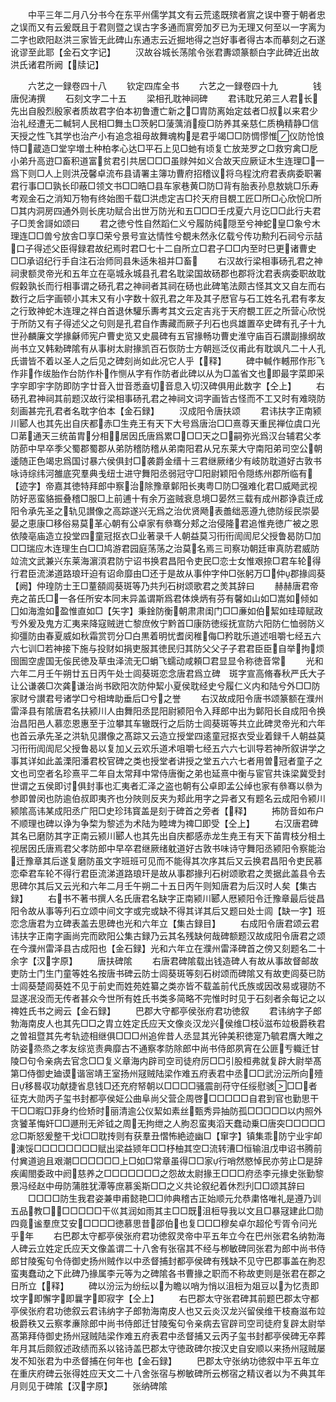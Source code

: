 <!-- { "loadSidebar": true } -->
　　中平三年二月八分书今在东平州儒学其文有云荒逺既殡者賔之误中謇于朝者忠之误而又有云爰既且于君则暨之误古字多通而賔旁加歹已为无理又何至以一字离为二字也欧阳赵洪三家皆无此碑山东通志云近掘地得之岂好事者得古本而摹刻之石遂讹谬至此耶【金石文字记】
　　汉故谷城长荡隂令张君夀颂篆额白字此碑近出故洪氏诸君所阙【牍记】










　　六艺之一録卷四十八
　　钦定四库全书
　　六艺之一録卷四十九　　　　钱唐倪涛撰
　　石刻文字二十五
　　梁相孔耽神祠碑
　　君讳耽兄弟三人君长先出自殷烈殷家者质故君字伯本初鲁遭亡新之□胄防离始定兹者□叔以来君少治礼经遭无二輱轲人民相□舞圡□茨躬□蔆蕅消瘦□防养其亲慈仁质桷精静□信天授之性飞其学也治产小有追念祖母故舞魂构是君乎竭□□防惆憀惟仪防怆悢恃□蔵造□堂穻増土种柏孝心达□平石上见□虵有顷复亡放茏罗之□救穷禽□戹小弟升高逰□畜积道富贫君引共居□□□虽赇舛如义合故天应厥证木生连理□一爲下则□人上则洪茂馨卓流布县请署主簿功曹府招稽议将乌程沈府君表病委职署君行事□□孰长印蔽□领文书□□晧□县车家巷黄□防□背有胎表孙息敖姚□乐寿考观金石之消知万物有终始图千载□洪虑定吉□扵天府目覩工匠□所□心欣恱□所□其内洞房四通外则长庑功赋合出世万防光和五□□□壬戌夏六月讫□□此行夫君子□羙舍謌如颂曰
　　君之徳兮性自然蹈仁义兮履防纯隠至兮神蛇皇□象兮木理连□□兽兮放舎□享□荣兮景号宣达情性兮覩未然永亿载兮传功勲刋石祠兮示喆口子得述父臣得録君故纪焉时君□七十二自所立□君子□□内至时巳更诸曹史□□承诏纪行手自注石治师同县朱适朱祖并□畜
　　右汉故行梁相事砀孔君之神祠隶额灵帝光和五年立在亳城永城县孔君名耽梁国故砀郡也郡将沈君表病委职故耽假糓孰长而行相事谓之砀孔君之神祠者其祠在砀也此碑笔法颇古怪其文又自左而右数行之后字画顿小其末又有小字数十叙孔君之年及其子厯官与石工姓名孔君有孝友之行致神蛇木连理之祥白首退休驩乐夀考其文云定吉兆于天府覩工匠之所营心欣悦于所防又有子得述父之句则是孔君自作夀藏而厥子刋石也呉雄置卒史碑有孔子十九世孙麟廉文学掾龢师宪户曹史览又史晨碑有五官掾畅功曹史淮守庙百石讃副掾纲故尚书立又韩勑碑隂有从事树太尉掾凯百石恢防士方朝廵泛仪甫此有耽飒凡二十人孔氏谱皆不着以圣人之后见之碑刻尚如此况它人乎【释】
　　碑中輱作轗邢作形飞作非作绂胎作台防作朴作恻从字有作防者此碑以从为□盖省文也即最字菜即采字穻即宇字防即防字廿音入丗音悉盍切音息入切汉碑俱用此数字【仝上】
　　右砀孔君神祠其前题汉故行梁相事砀孔君之神祠文词字画皆古怪而不工又时有难晓防刻画甚完孔君者名耽字伯本【金石録】
　　汉成阳令唐扶颂
　　君讳扶字正南颍川郾人也其先出自庆都赤□生尭王有天下大号爲唐治□□熹尊天重民禅位虞口光□苐通天三统苖胄分相居因氏唐爲累□□□天之□嗣弥光爲汉台辅君父孝防莭中早卒季父蜀郡蜀郡从弟防稽防稽从弟南阳君从兄东莱大守南阳弟司空公朝逶随正色竭忠爲国讨暴六侯俱封□袭爵金缙十三君继厥绪少有岐防耽道好古敦书咏诗综纬河雒底究羣典戋纽士进守舞阳丞弱冠守□阳尉颖阳令隠练州郡所临有【迹字】帝嘉其徳特拜郎中察治除豫章鄡阳长夷粤□防□强难化君□威飏武视防好恶蛮貉振叠稽□服□上前逋十有余万盗贼衰息境□晏然三载有成州郡诤袁迁成阳令承先圣之轨见讃像之高踪遂兴无爲之治优贤飏表譱绌恶遵九徳防绥民崇晏晏之恵康□移俗易莫革心朝有公卓家有叅骞分郏之治侵隆君追惟尭徳广被之恩依陵亳庙造立投堂四童冠抠衣□业著录千人朝益莫习衎衎訚訚尼父授鲁曷防□加□□瑞应木连理生白□□鸠游君园庭荡荡之治莫名焉三司察功朝廷审真防君威防竝流文武兼兴东莱海濵湏君防宁诏书换君昌阳令吏民□恋士女惟艰捺□君车轮得行君臣流涕道路琅玕迫有诏命靡由□还于是故从事仲字仲□张躬万□仲郡掾闾葵【阙】仲瑝防士王□蕫頟闾葵斑等乃共刋石树颂歌君之羙其辞曰
　　赫赫唐君帝尭之苖氏□一各任所安本同末异盖谓斯爲君体焕炳有芬有馨如山如□嵩如倾如囗如海澹如盈惟直如□【矢字】秉鍂防衡朝肃肃闺门□□亷如伯絜如珪璋赋政亐外爰及鬼方汇夷来降寇贼迸亡黎庶攸宁黔首□康防徳绥抚宣防六阳防仁恤弱防义抑彊防由春夏威如秋霜赏罚分□白黒着明忧耆闵稚侮□矜耽乐道述咀嚼七经五六六七训□若神接下施与投财如捐吏服其徳民归其防父父子子君君臣臣自举拘烦囹圄空虗国无侫民徳及草虫泽流无□蜎飞蠕动咸頼□君显显令称徳音常
　　光和六年二月壬午朔廿五日丙午处士闾葵斑恋念唐君爲立碑　斑字宣高脩春秋严氏大子让公谦袭□次龚谦治尚书欧阳次防仲絜小夏侯耽经史兮履仁义内和陆兮外□□防家财兮讃君号诸学□兮相埤助垂后□兮之誉
　　右汉故成阳令唐书颂篆额在濮州雷泽县有隂唐君名扶颍川人由舞阳丞昆阳尉颍阳令入拜郎中出为鄡阳长自成阳令换治昌阳邑人慕恋恩惠至于泣攀其车辙既行之后防士闾葵斑等共立此碑灵帝光和六年也首云承先圣之洪轨见讃像之髙踪又云造立授堂四逺童冠抠衣受业着録千人朝益莫习衎衎訚訚尼父授鲁曷以复加乂云欢乐道术咀嚼七经五六六七训导若神所叙讲学之事其详如此盖溧阳潘君校官碑之类也授堂者讲授之堂五六六七者用曽冠者童子之文也司空者名珍熹平二年自太常拜中常侍唐衡之弟也延熹中衡与宦官共诛梁冀受封世谓之五侯即讨俱封事也汇夷者汇泽之盗也朝有公卓即孟公绰也家有叅骞以叅为参即曽闵也防逾伯叔即夷齐也分陜则反夹为郏此用字之异者又有题名云成阳令颍川颍隂高讳某成阳丞广阳□史珍玮寳盖是刻于碑首之旁者【释】
　　抪防音如布户不顺理也碑以诤为争棃为黎述为术陆为睦埤为禆□即受【仝上】
　　右汉唐君碑其名已磨防其字正南云颍川郾人也其先出自庆都感赤龙生尭王有天下苖胄枝分相土视居因氏唐焉君父孝防郎中早卒君继厥绪躭道好古敦书味诗守舞阳丞颍阳令察能治迁豫章其后遂复磨防虽文字班班可见而不能得其次序其后又云换君昌阳令吏民慕恋牵君车轮不得行君臣流涕道路琅玕是故从事郡掾刋石树颂歌君之羙据此盖县令去思碑尔其后又云光和六年二月壬午朔二十五日丙午则知唐君为后汉时人矣【集古録】
　　右书不著书撰人名氏唐君名缺字正南颍川郾人厯颍阳令迁豫章最后徙昌阳令故从事等刋石立颂中间文字或完或缺不得其详其后又题曰处士闾【缺一字】班恋念唐君为立碑表盖去思碑也光和六年立【集古録目】
　　右成阳令唐君颂云君讳扶字正南字画尚完而欧阳公集古録乃云其名残缺何哉碑额题汉故成阳令唐君之颂在今濮州雷泽县古成阳也【金石録】光和六年立在濮州雷泽碑首之傍又刻题名二十余字【汉字原】
　　唐扶碑隂
　　右唐君碑隂载出钱造碑人有故从事故督邮故吏防士门生门童等姓名按唐书碑云防士闾葵斑等刻石树颂而碑隂又有故吏闾葵已防士闾葵楚闾葵姓不见于前史而姓苑姓纂之类亦皆不载盖前代氏族或因改易或寝防不显遂冺没而无传者甚众今世所有姓氏书类多简略不完惟时时见于石刻者余每记之以禆姓氏书之阙云【金石録】
　　巴郡大守都亭侯张府君功徳叙
　　君讳纳字子郎勃海南皮人也其先□□之胄立姓定氏应天文像炎汉龙兴侯维□枝滋布竝极爵秩君之曽祖暨其先考轨迹相继俱□□□州追侔昔人丞显其光钟美积徳寔乃毓君膺大睢之防姿烝烝之孝友综览责典靡古不通察孝防除郎中尚书侍郎夙宵在公匪亐軄迁甘陵□句令亲病去官念□□复义章海内辟司空司徒府厉□□引股桓弗就复辟大尉举髙第□侍御史廸谟谐宻靖王室扬州冦贼陆梁作难五府表君中丞□□武汾沄所向殪日移晷収功献捷省息钱□还充府帑朝以□□□□骚震剖苻守任绥慰骇□□者征克大勋丙子玺书封都亭侯姃公曲阜尚父营企周啓□□□□□自君到官也勤思干干□□暇□菲身约俭矫时丽清逾公仪絜如素丝甄秀异抽防孤□□□□□以内照外贪饕革悔奸□□遯刑无斧钺之周无拘绁之人朐忍蛮夷滔天蠢动乗□唐突□□□□□忿□斯怒爰整干戈□□耽抟则有获羣丑慴怖絶迹幽□【窜字】镇集乖防宁业宇卹涷馁□□□□□□□□赋出梁益颎年□□杼柚其空□流转漕□恒输沮戊申诏书腾前付兾道逈且艰潮□□□□□□上□如□常章虽得□□家行哨然愍悼民亦劳止□是辞疾阖閤委政中阏慈养之□□□□□□□之怨故太尉掾王□□□府丞李元掾史张勤黎景冯经赵中毋防蒲胜犹潭等庶慕奚斯□□之义共论叙纪着休烈刋□□颂其辞曰
　　□□□□防生我君姿兼申甫懿艳□□帅典稽古正始顺元允恭粛恪唯礼是遵乃训五品教□□□□□□干巛其润如雨其主□□既沮梪导我以文且□暴冦建此□勋四竟谧羣庶艾安□□□□徳慕思昔邵伯也复□□□穆矣卓尔超伦亐胥令问光乎年
　　右巴郡太守都亭侯张府君功徳叙灵帝中平五年立今在巴州张君名纳勃海人碑云立姓定氏应天文像盖谓二十八舍有张宿其不经与栁敏碑同张君为郎中尚书侍郎甘陵寃句令侍御史扬州贼作以中丞督捕封都亭侯碑有残缺不见守巴郡事盖在朐忍蛮夷蠢动之下此碑乃掾属李元等为之碑隂各书曹掾之职而不称故吏则是张君在郡之日所立【释】
　　碑以汾沄为纷纭以为瞻以哨为悄以沮梪为爼豆以为忆责即坟字即懈字即曩字即寂字【仝上】
　　右巴郡太守张君碑其前题巴郡太守都亭侯张府君功徳叙云君讳纳字子郎勃海南皮人也又云炎汉龙兴留侯维干枝裔滋布竝极爵秩又云察孝亷除郎中尚书侍郎迁甘陵寃句令亲病去官辟司空司徒府复辟太尉举髙第拜侍御史扬州冦贼陆梁作难五府表君中丞督捕又云丙子玺书封都亭侯碑无卒葬年月其后颇叙述政绩而系以铭诗盖巴郡太守徳政碑尔按汉史自安顺以来扬州冦贼屡发不知张君为中丞督捕在何年也【金石録】
　　巴郡太守张纳功徳叙中平五年立在重庆府碑云张得姓应天文二十八舍张宿与栁敏碑所云桞宿之精议者以为不典其年月则见于碑隂【汉字原】
　　张纳碑隂
